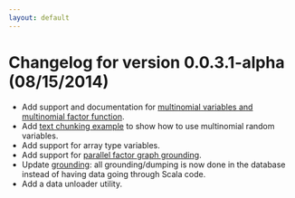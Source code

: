 ```yaml
---
layout: default
---
```


# Changelog for version 0.0.3.1-alpha (08/15/2014)

- Add support and documentation for [multinomial variables and multinomial
  factor function](../basics/multinomial.html).
- Add [text chunking example](../basics/chunking.html) to show how to use
  multinomial random variables.
- Add support for array type variables.
- Add support for [parallel factor graph
  grounding](../advanced/performance.html#grounding).
- Update [grounding](../basics/overview.html#grounding): all grounding/dumping
  is now done in the database instead of having data going through Scala code.
- Add a data unloader utility.

<!-- TODO (Feiran) Where is it, what does it do? -->

